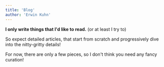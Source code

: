 ```yaml
---
title: 'Blog'
author: 'Erwin Kuhn'
---
```


**I only write things that I'd like to read.** (or at least I try to)

So expect detailed articles, that start from scratch and progressively dive into the nitty-gritty details!

For now, there are only a few pieces, so I don't think you need any fancy curation!
